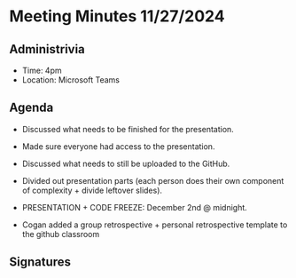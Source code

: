 # Meeting Minutes 11/27/2024

## Administrivia
* Time: 4pm
* Location: Microsoft Teams

## Agenda
- Discussed what needs to be finished for the presentation.
- Made sure everyone had access to the presentation. 
- Discussed what needs to still be uploaded to the GitHub. 
- Divided out presentation parts (each person does their own component of complexity + divide leftover slides).

- PRESENTATION + CODE FREEZE: December 2nd @ midnight.
- Cogan added a group retrospective + personal retrospective template to the github classroom

## Signatures
